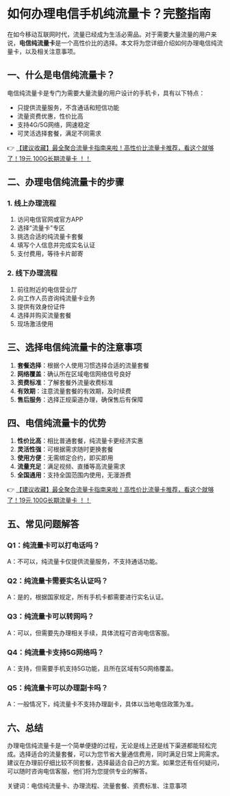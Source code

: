 # 如何办理电信手机纯流量卡？完整指南

在如今移动互联网时代，流量已经成为生活必需品。对于需要大量流量的用户来说，**电信纯流量卡**是一个高性价比的选择。本文将为您详细介绍如何办理电信纯流量卡，以及相关注意事项。

## 一、什么是电信纯流量卡？

电信纯流量卡是专门为需要大量流量的用户设计的手机卡，具有以下特点：

- 只提供流量服务，不含通话和短信功能
- 流量资费优惠，性价比高
- 支持4G/5G网络，网速稳定
- 可灵活选择套餐，满足不同需求

👉 [【建议收藏】最全聚合流量卡指南来啦！高性价比流量卡推荐，看这个就够了！19元 100G长期流量卡 ！！](https://bit.ly/Liuliangka)

## 二、办理电信纯流量卡的步骤

### 1. 线上办理流程

1. 访问电信官网或官方APP
2. 选择"流量卡"专区
3. 挑选合适的纯流量卡套餐
4. 填写个人信息并完成实名认证
5. 支付费用，等待卡片邮寄

### 2. 线下办理流程

1. 前往附近的电信营业厅
2. 向工作人员咨询纯流量卡业务
3. 提供有效身份证件
4. 选择并购买流量套餐
5. 现场激活使用

## 三、选择电信纯流量卡的注意事项

1. **套餐选择**：根据个人使用习惯选择合适的流量套餐
2. **网络覆盖**：确认所在区域电信网络信号良好
3. **资费标准**：了解套餐外流量收费标准
4. **有效期**：注意流量套餐的有效期，及时续费
5. **售后服务**：选择正规渠道办理，确保售后有保障

## 四、电信纯流量卡的优势

1. **性价比高**：相比普通套餐，纯流量卡更经济实惠
2. **灵活性强**：可根据需求随时更换套餐
3. **使用方便**：无需绑定合约，即买即用
4. **流量充足**：满足视频、直播等高流量需求
5. **全国通用**：支持全国范围内使用，无漫游费

👉 [【建议收藏】最全聚合流量卡指南来啦！高性价比流量卡推荐，看这个就够了！19元 100G长期流量卡 ！！](https://bit.ly/Liuliangka)

## 五、常见问题解答

### Q1：纯流量卡可以打电话吗？
A：不可以，纯流量卡仅提供流量服务，不支持通话功能。

### Q2：纯流量卡需要实名认证吗？
A：是的，根据国家规定，所有手机卡都需要进行实名认证。

### Q3：纯流量卡可以转网吗？
A：可以，但需要先办理相关手续，具体流程可咨询电信客服。

### Q4：纯流量卡支持5G网络吗？
A：支持，但需要手机支持5G功能，且所在区域有5G网络覆盖。

### Q5：纯流量卡可以办理副卡吗？
A：一般情况下，纯流量卡不支持办理副卡，具体以当地电信政策为准。

## 六、总结

办理电信纯流量卡是一个简单便捷的过程，无论是线上还是线下渠道都能轻松完成。选择适合的流量套餐，可以为您节省大量通信费用，同时满足日常上网需求。建议在办理前仔细比较不同套餐，选择最适合自己的方案。如果您还有任何疑问，可以随时咨询电信客服，他们将为您提供专业的解答。

关键词：电信纯流量卡、办理流程、流量套餐、资费标准、注意事项